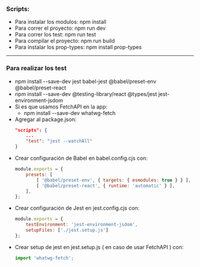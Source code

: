 ### Scripts:
- Para instalar los modulos:    npm install
- Para correr el proyecto:      npm run dev
- Para correr los test:         npm run test
- Para compilar el proyecto:    npm run build
- Para instalar los prop-types: npm install prop-types
----------
### Para realizar los test
- npm install --save-dev jest babel-jest @babel/preset-env @babel/preset-react 
- npm install --save-dev @testing-library/react @types/jest jest-environment-jsdom
- Si es que usamos FetchAPI en la app: 
  - npm install --save-dev whatwg-fetch 
- Agregar al package.json:
    ```Json
    "scripts": {
        ...
        "test": "jest --watchAll"
    }
    ```
- Crear configuración de Babel en babel.config.cjs con:
    ```JavaScript
    module.exports = {
        presets: [
            [ '@babel/preset-env', { targets: { esmodules: true } } ],
            [ '@babel/preset-react', { runtime: 'automatic' } ],
        ],
    };
    ```
- Crear configuración de Jest en jest.config.cjs con:
    ```JavaScript
    module.exports = {
        testEnvironment: 'jest-environment-jsdom',
        setupFiles: ['./jest.setup.js']
    };
    ```
- Crear setup de jest en jest.setup.js ( en caso de usar FetchAPI ) con:
    ```JavaScript
    import 'whatwg-fetch';
    ```